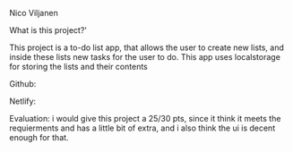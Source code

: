 Nico Viljanen

What is this project?'

This project is a to-do list app, that allows the user to create new lists,
and inside these lists new tasks for the user to do.
This app uses localstorage for storing the lists and their contents

Github:

Netlify:

Evaluation:
i would give this project a 25/30 pts, since it think it meets the requierments and has a little bit of extra, and i also think the ui is decent enough for that.
